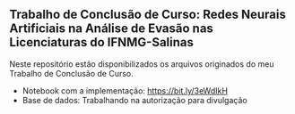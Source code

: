 ## Trabalho de Conclusão de Curso: Redes Neurais Artificiais na Análise de Evasão nas Licenciaturas do IFNMG-Salinas

Neste repositório estão disponibilizados os arquivos originados do meu Trabalho de Conclusão de Curso.
* Notebook com a implementação: https://bit.ly/3eWdIkH
* Base de dados: Trabalhando na autorização para divulgação
